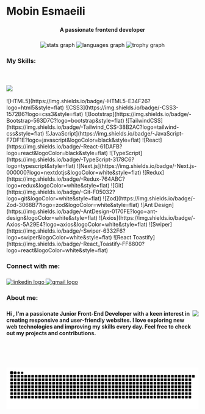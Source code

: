 <h1 align="left">Mobin Esmaeili</h1>

###

<h4 align="center">A passionate frontend developer</h4>

###

<div align="center">
  <img src="https://github-readme-stats.vercel.app/api?username=amin-khodajoo&hide_title=false&hide_rank=false&show_icons=true&include_all_commits=true&count_private=true&disable_animations=false&theme=dracula&locale=en&hide_border=false&order=1" height="150" alt="stats graph"  />
  <img src="https://github-readme-stats.vercel.app/api/top-langs?username=amin-khodajoo&locale=en&hide_title=false&layout=compact&card_width=320&langs_count=5&theme=dracula&hide_border=false&order=2" height="150" alt="languages graph"  />
  <img src="https://github-profile-trophy.vercel.app?username=amin-khodajoo&theme=dracula&column=-1&row=1&margin-w=8&margin-h=8&no-bg=false&no-frame=false&order=4" height="150" alt="trophy graph"  />
</div>

###

<h3 align="left">My Skills:</h3>

###

<br clear="both">

<p align="left">
  <a href="https://skillicons.dev">
    <img src="https://skillicons.dev/icons?i=html,css,bootstrap,tailwind,js,react,ts,nextjs,redux,git,&perline=6" />
  </a>
</p>
![HTML5](https://img.shields.io/badge/-HTML5-E34F26?logo=html5&style=flat)
![CSS3](https://img.shields.io/badge/-CSS3-1572B6?logo=css3&style=flat)
![Bootstrap](https://img.shields.io/badge/-Bootstrap-563D7C?logo=bootstrap&style=flat)
![TailwindCSS](https://img.shields.io/badge/-Tailwind_CSS-38B2AC?logo=tailwind-css&style=flat)
![JavaScript](https://img.shields.io/badge/-JavaScript-F7DF1E?logo=javascript&logoColor=black&style=flat)
![React](https://img.shields.io/badge/-React-61DAFB?logo=react&logoColor=black&style=flat)
![TypeScript](https://img.shields.io/badge/-TypeScript-3178C6?logo=typescript&style=flat)
![Next.js](https://img.shields.io/badge/-Next.js-000000?logo=nextdotjs&logoColor=white&style=flat)
![Redux](https://img.shields.io/badge/-Redux-764ABC?logo=redux&logoColor=white&style=flat)
![Git](https://img.shields.io/badge/-Git-F05032?logo=git&logoColor=white&style=flat)
![Zod](https://img.shields.io/badge/-Zod-3068B7?logo=zod&logoColor=white&style=flat)
![Ant Design](https://img.shields.io/badge/-AntDesign-0170FE?logo=ant-design&logoColor=white&style=flat)
![Axios](https://img.shields.io/badge/-Axios-5A29E4?logo=axios&logoColor=white&style=flat)
![Swiper](https://img.shields.io/badge/-Swiper-6332F6?logo=swiper&logoColor=white&style=flat)
![React Toastify](https://img.shields.io/badge/-React_Toastify-FF8800?logo=react&logoColor=white&style=flat)



###

<h3 align="left">Connect with me:</h3>

###

<div align="left">
    <a href="https://www.linkedin.com/in/amin-khodajoo/" target="_blank">
    <img src="https://raw.githubusercontent.com/maurodesouza/profile-readme-generator/master/src/assets/icons/social/linkedin/default.svg" width="75" height="51" alt="linkedin logo"  />
  </a>
    <a href="https://mobin.stp.80@gmail.com" target="_blank">
    <img src="https://raw.githubusercontent.com/maurodesouza/profile-readme-generator/master/src/assets/icons/social/gmail/default.svg" width="75" height="51" alt="gmail logo"  />
  </a>
</div>

###

<h3 align="left">About me:</h3>

###

<img align="right" height="150" src="./images/mak.png"  />

###

<h4 align="left">Hi ,  I'm a passionate Junior Front-End Developer with a keen interest in creating responsive and user-friendly websites. I love exploring new web technologies and improving my skills every day.  Feel free to check out my projects and contributions.</h4>

###

<br clear="both">

<img src="https://raw.githubusercontent.com/amin-khodajoo/amin-khodajoo/output/snake.svg" alt="Snake animation" />

###
